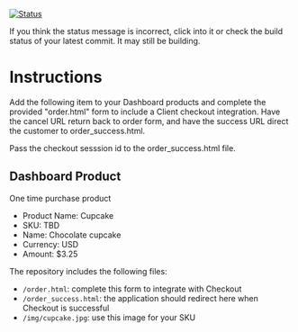 [![Status](https://img.shields.io/badge/status-SUBMITTABLE%20COMMIT:%20387e34d305a5ce64de49883fc33e9c7702ff0532-brightgreen.svg)](https://github.com/andremcb/bakery_scaffold_AApE3fQi8zR0pcdo/commit/387e34d305a5ce64de49883fc33e9c7702ff0532)






















































































































































If you think the status message is incorrect, click into it or check the build status of your latest commit. It may still be building.

# Instructions 

Add the following item to your Dashboard products and complete the provided "order.html" form to include a Client checkout integration. Have the cancel URL return back to order form, and have the success URL direct the customer to order_success.html. 

Pass the checkout sesssion id to the order_success.html file.

## Dashboard Product
One time purchase product
* Product Name: Cupcake
* SKU: TBD
* Name: Chocolate cupcake
* Currency: USD
* Amount: $3.25

The repository includes the following files:
* `/order.html`: complete this form to integrate with Checkout
* `/order_success.html`: the application should redirect here when Checkout is successful
* `/img/cupcake.jpg`: use this image for your SKU
